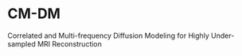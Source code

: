# CM-DM
Correlated and Multi-frequency Diffusion Modeling for  Highly Under-sampled MRI Reconstruction
